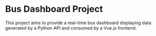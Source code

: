 # Bus Dashboard Project

This project aims to provide a real-time bus dashboard displaying data generated by a Python API and consumed by a Vue.js frontend.